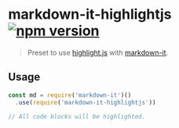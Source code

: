 # markdown-it-highlightjs [![npm version](http://img.shields.io/npm/v/markdown-it-highlightjs.svg?style=flat-square)](https://www.npmjs.org/package/markdown-it-highlightjs)

> Preset to use [highlight.js] with [markdown-it].

[highlight.js]: https://highlightjs.org/
[markdown-it]: https://github.com/markdown-it/markdown-it/tree/master

Usage
-----

```js
const md = require('markdown-it')()
  .use(require('markdown-it-highlightjs'))

// All code blocks will be highlighted.
```
